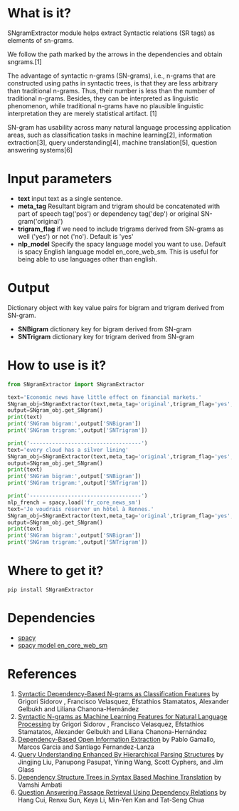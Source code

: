 # What is it?
SNgramExtractor module helps extract Syntactic relations (SR tags) as elements of sn-grams. 

We follow the path marked by the arrows in the dependencies and obtain sngrams.[1]

The advantage of syntactic n-grams (SN-grams), i.e., n-grams that are constructed using paths in syntactic trees, is that they are less arbitrary than traditional n-grams. Thus, their number is less than the number of traditional n-grams. Besides, they can be interpreted as linguistic phenomenon, while traditional n-grams have no plausible linguistic interpretation they are merely statistical artifact. [1]

SN-gram has usability across many natural language processing application areas, such as classification tasks in machine learning[2], information extraction[3], query understanding[4], machine translation[5], question answering systems[6]

# Input parameters
  - **text** input text as a single sentence.
  - **meta_tag** Resultant bigram and trigram should be concatenated with part of speech tag('pos') or dependency tag('dep') or original SN-gram('original')
  - **trigram_flag** if we need to include trigrams derived from SN-grams as well ('yes') or not ('no'). Default is 'yes'
  - **nlp_model** Specify the spacy language model you want to use. Default is spacy English language model en_core_web_sm. This is useful for being able to use languages other than english.

# Output
Dictionary object with key value pairs for bigram and trigram derived from SN-gram.

  - **SNBigram** dictionary key for bigram derived from SN-gram
  - **SNTrigram** dictionary key for trigram derived from SN-gram

# How to use is it?
```python
from SNgramExtractor import SNgramExtractor

text='Economic news have little effect on financial markets.'    
SNgram_obj=SNgramExtractor(text,meta_tag='original',trigram_flag='yes',nlp_model=None)
output=SNgram_obj.get_SNgram()
print(text)
print('SNGram bigram:',output['SNBigram'])
print('SNGram trigram:',output['SNTrigram'])

print('-----------------------------------')
text='every cloud has a silver lining'
SNgram_obj=SNgramExtractor(text,meta_tag='original',trigram_flag='yes',nlp_model=None)
output=SNgram_obj.get_SNgram()
print(text)
print('SNGram bigram:',output['SNBigram'])
print('SNGram trigram:',output['SNTrigram'])

print('-----------------------------------')
nlp_french = spacy.load('fr_core_news_sm')
text='Je voudrais réserver un hôtel à Rennes.'
SNgram_obj=SNgramExtractor(text,meta_tag='original',trigram_flag='yes',nlp_model=nlp_french)
output=SNgram_obj.get_SNgram()    
print(text)
print('SNGram bigram:',output['SNBigram'])
print('SNGram trigram:',output['SNTrigram'])
```
# Where to get it?
`pip install SNgramExtractor`

# Dependencies
 - [spacy](https://spacy.io/)
 - [spacy model en_core_web_sm](https://github.com/explosion/spacy-models/releases/download/en_core_web_sm-2.2.0/en_core_web_sm-2.2.0.tar.gz)

# References
1. [Syntactic Dependency-Based N-grams as Classification Features](http://www.icsd.aegean.gr/lecturers/stamatatos/papers/MICAI2012.pdf) by Grigori Sidorov , Francisco Velasquez, Efstathios Stamatatos, Alexander Gelbukh and Liliana Chanona-Hernández
2. [Syntactic N-grams as Machine Learning Features for Natural Language Processing](http://www.cic.ipn.mx/~sidorov/Synt_n_grams_ESWA_FINAL.pdf) by Grigori Sidorov , Francisco Velasquez, Efstathios Stamatatos, Alexander Gelbukh and Liliana Chanona-Hernández
3. [Dependency-Based Open Information Extraction](http://www.anthology.aclweb.org/W/W12/W12-0702.pdf) by Pablo Gamallo, Marcos Garcia and Santiago Fernandez-Lanza
4. [Query Understanding Enhanced By Hierarchical Parsing Structures](https://groups.csail.mit.edu/sls/publications/2013/Liu_ASRU_2013.pdf) by Jingjing Liu, Panupong Pasupat, Yining Wang, Scott Cyphers, and Jim Glass
5. [Dependency Structure Trees in Syntax Based Machine Translation](http://www.cs.cmu.edu/~vamshi/publications/DependencyMT_report.pdf) by Vamshi Ambati
6. [Question Answering Passage Retrieval Using Dependency Relations](https://www.comp.nus.edu.sg/~kanmy/papers/f66-cui.pdf) by Hang Cui, Renxu Sun, Keya Li, Min-Yen Kan and Tat-Seng Chua